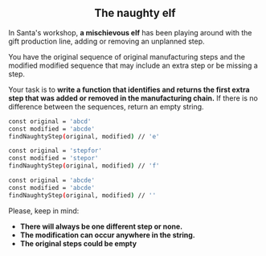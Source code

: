 <h2 align="center">The naughty elf</h2>

In Santa's workshop, **a mischievous elf** has been playing around with the gift production line, adding or removing an unplanned step.

You have the original sequence of original manufacturing steps and the modified modified sequence that may include an extra step or be missing a step.

Your task is to **write a function that identifies and returns the first extra step that was added or removed in the manufacturing chain.** If there is no difference between the sequences, return an empty string.

```sh
const original = 'abcd'
const modified = 'abcde'
findNaughtyStep(original, modified) // 'e'
```

```sh
const original = 'stepfor'
const modified = 'stepor'
findNaughtyStep(original, modified) // 'f'
```

```sh
const original = 'abcde'
const modified = 'abcde'
findNaughtyStep(original, modified) // ''
```

Please, keep in mind:

- **There will always be one different step or none.**
- **The modification can occur anywhere in the string.**
- **The original steps could be empty**
